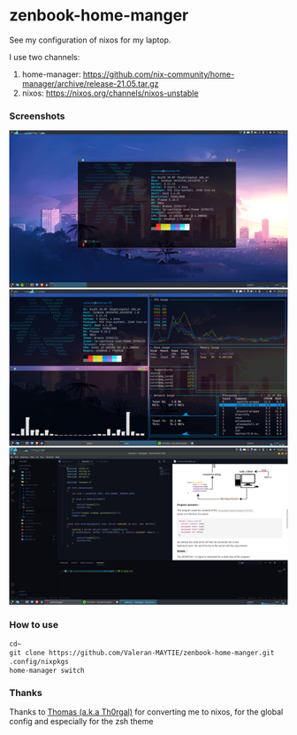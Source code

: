 # zenbook-home-manger

See my configuration of nixos for my laptop.

I use two channels:

1. home-manager: https://github.com/nix-community/home-manager/archive/release-21.05.tar.gz
1. nixos: https://nixos.org/channels/nixos-unstable


### Screenshots

![full screen](screen/full_screen.png)
![unix_porn](screen/unix_porn.png)
![code](screen/code.png)

### How to use

```shell
cd~
git clone https://github.com/Valeran-MAYTIE/zenbook-home-manger.git .config/nixpkgs
home-manager switch
```

### Thanks

Thanks to [Thomas (a.k.a Th0rgal)](https://github.com/Th0rgal) for converting me to nixos, for the global config and especially for the zsh theme